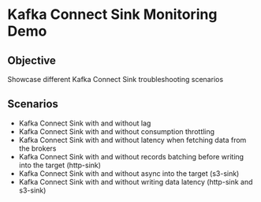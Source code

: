 # Kafka Connect Sink Monitoring Demo

## Objective

Showcase different Kafka Connect Sink troubleshooting scenarios

## Scenarios

* Kafka Connect Sink with and without lag
* Kafka Connect Sink with and without consumption throttling
* Kafka Connect Sink with and without latency when fetching data from the brokers
* Kafka Connect Sink with and without records batching before writing into the target (http-sink)
* Kafka Connect Sink with and without async into the target (s3-sink)
* Kafka Connect Sink with and without writing data latency (http-sink and s3-sink)
